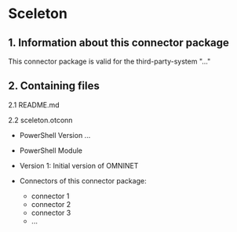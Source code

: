 # Sceleton

## 1. Information about this connector package

This connector package is valid for the third-party-system "..."


## 2. Containing files

2.1 README.md

2.2 sceleton.otconn

- PowerShell Version ...
- PowerShell Module 
- Version 1: Initial version of OMNINET

- Connectors of this connector package:
  - connector 1
  - connector 2
  - connector 3
  - ...
